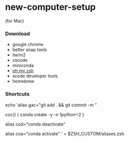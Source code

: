 # new-computer-setup
(for Mac)


### Download
- google chrome
- better snap tools
- iterm2
- vscode
- miniconda
- [oh my zsh](https://ohmyz.sh/#install)
- xcode developer tools
- homebrew


### Shortcuts
echo 'alias gac="git add . && git commit -m "

coc() { conda create -y -n $1 python=$2 }

alias cod="conda deactivate"

alias coa="conda activate"
' > $ZSH_CUSTOM/aliases.zsh
